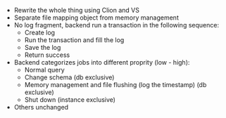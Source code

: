 * Rewrite the whole thing using Clion and VS
* Separate file mapping object from memory management
* No log fragment, backend run a transaction in the following sequence:
    * Create log
    * Run the transaction and fill the log
    * Save the log
    * Return success
* Backend categorizes jobs into different proprity (low - high):
    * Normal query
    * Change schema (db exclusive)
    * Memory management and file flushing (log the timestamp) (db exclusive)
    * Shut down (instance exclusive)
* Others unchanged
